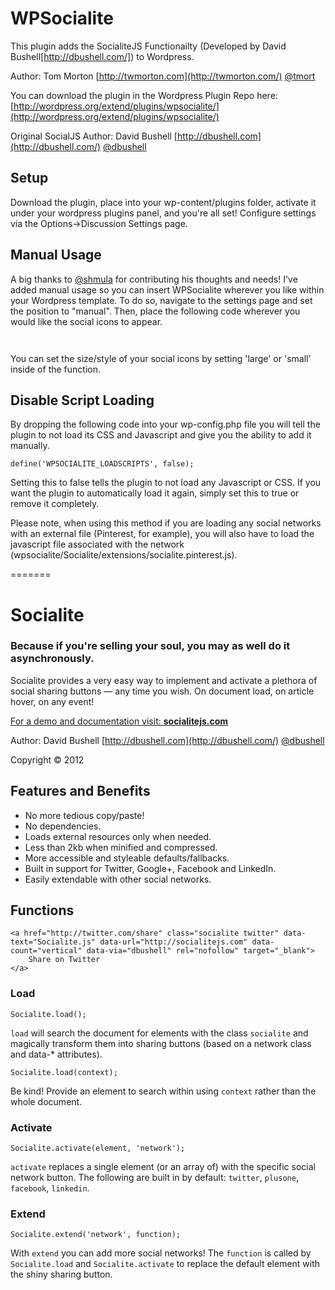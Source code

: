 # WPSocialite

This plugin adds the SocialiteJS Functionailty (Developed by David Bushell[http://dbushell.com/]) to Wordpress.

Author: Tom Morton [http://twmorton.com](http://twmorton.com/) [@tmort](http://twitter.com/tmort/)


You can download the plugin in the Wordpress Plugin Repo here: [http://wordpress.org/extend/plugins/wpsocialite/](http://wordpress.org/extend/plugins/wpsocialite/)

Original SocialJS Author: David Bushell [http://dbushell.com](http://dbushell.com/) [@dbushell](http://twitter.com/dbushell/)


## Setup

Download the plugin, place into your wp-content/plugins folder, activate it under your wordpress plugins panel, and you're all set! Configure settings via the Options->Discussion Settings page.

## Manual Usage

A big thanks to [@shmula](http://twitter.com/shmula/) for contributing his thoughts and needs! I've added manual usage so you can insert WPSocialite wherever you like within your Wordpress template. To do so, navigate to the settings page and set the position to "manual". Then, place the following code wherever you would like the social icons to appear.

<code><?php echo wpsocialite::wpsocialite_markup('large'); ?> </code>

You can set the size/style of your social icons by setting 'large' or 'small' inside of the function.


## Disable Script Loading

By dropping the following code into your wp-config.php file you will tell the plugin to not load its CSS and Javascript and give you the ability to add it manually.

<code>define('WPSOCIALITE_LOADSCRIPTS', false);</code>

Setting this to false tells the plugin to not load any Javascript or CSS. If you want the plugin to automatically load it again, simply set this to true or remove it completely.

Please note, when using this method if you are loading any social networks with an external file (Pinterest, for example), you will also have to load the javascript file associated with the network (wpsocialite/Socialite/extensions/socialite.pinterest.js).

=======
# Socialite

### Because if you're selling your soul, you may as well do it asynchronously.

Socialite provides a very easy way to implement and activate a plethora of social sharing buttons — any time you wish. On document load, on article hover, on any event!

[For a demo and documentation visit: **socialitejs.com**](http://www.socialitejs.com/)

Author: David Bushell [http://dbushell.com](http://dbushell.com/) [@dbushell](http://twitter.com/dbushell/)

Copyright © 2012

## Features and Benefits

* No more tedious copy/paste!
* No dependencies.
* Loads external resources only when needed.
* Less than 2kb when minified and compressed.
* More accessible and styleable defaults/fallbacks.
* Built in support for Twitter, Google+, Facebook and LinkedIn.
* Easily extendable with other social networks.

## Functions

	<a href="http://twitter.com/share" class="socialite twitter" data-text="Socialite.js" data-url="http://socialitejs.com" data-count="vertical" data-via="dbushell" rel="nofollow" target="_blank">
		Share on Twitter
	</a>

### Load

	Socialite.load();

`load` will search the document for elements with the class `socialite` and magically transform them into sharing buttons (based on a network class and data-* attributes).

	Socialite.load(context);

Be kind! Provide an element to search within using `context` rather than the whole document.

### Activate

	Socialite.activate(element, 'network');

`activate` replaces a single element (or an array of) with the specific social network button. The following are built in by default: `twitter`, `plusone`, `facebook`, `linkedin`.

### Extend

	Socialite.extend('network', function);


With `extend` you can add more social networks! The `function` is called by `Socialite.load` and `Socialite.activate` to replace the default element with the shiny sharing button.
